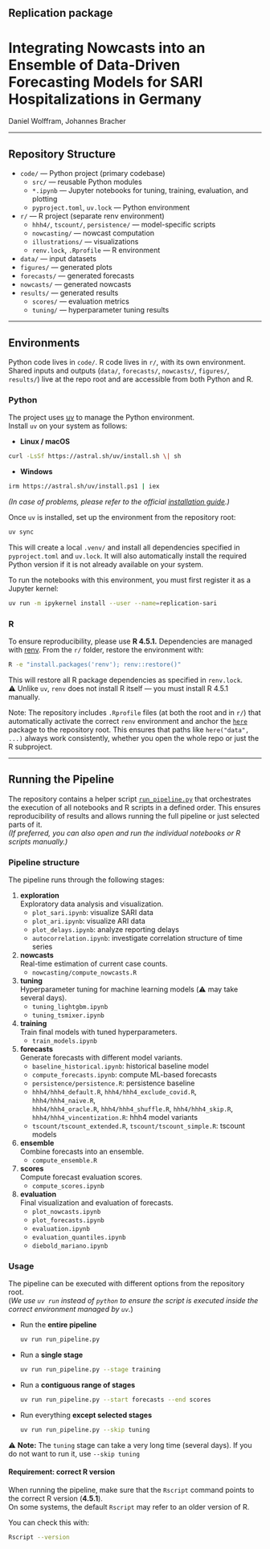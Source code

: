 ## Replication package

# Integrating Nowcasts into an Ensemble of Data-Driven Forecasting Models for SARI Hospitalizations in Germany

Daniel Wolffram, Johannes Bracher

------------------------------------------------------------------------

## Repository Structure

-   `code/` — Python project (primary codebase)
    -   `src/` — reusable Python modules
    -   `*.ipynb` — Jupyter notebooks for tuning, training, evaluation, and plotting
    -   `pyproject.toml`, `uv.lock` — Python environment
-   `r/` — R project (separate renv environment)
    -   `hhh4/`, `tscount/`, `persistence/` — model-specific scripts
    -   `nowcasting/` — nowcast computation
    -   `illustrations/` — visualizations
    -   `renv.lock`, `.Rprofile` — R environment
-   `data/` — input datasets
-   `figures/` — generated plots
-   `forecasts/` — generated forecasts
-   `nowcasts/` — generated nowcasts
-   `results/` — generated results
    -   `scores/` — evaluation metrics
    -   `tuning/` — hyperparameter tuning results

------------------------------------------------------------------------

## Environments

Python code lives in `code/`. R code lives in `r/`, with its own environment. Shared inputs and outputs (`data/`, `forecasts/`, `nowcasts/`, `figures/`, `results/`) live at the repo root and are accessible from both Python and R.

### Python

The project uses [uv](https://github.com/astral-sh/uv) to manage the Python environment.\
Install `uv` on your system as follows:

-   **Linux / macOS**

``` bash
curl -LsSf https://astral.sh/uv/install.sh \| sh
```

-   **Windows**

``` bash
irm https://astral.sh/uv/install.ps1 | iex
```

*(In case of problems, please refer to the official [installation guide](https://docs.astral.sh/uv/getting-started/installation/).)*

Once `uv` is installed, set up the environment from the repository root:

``` bash
uv sync
```

This will create a local `.venv/` and install all dependencies specified in `pyproject.toml` and `uv.lock`. It will also automatically install the required Python version if it is not already available on your system.

To run the notebooks with this environment, you must first register it as a Jupyter kernel:

``` bash
uv run -m ipykernel install --user --name=replication-sari
```

### R

To ensure reproducibility, please use **R 4.5.1.** Dependencies are managed with [renv](https://rstudio.github.io/renv/). From the `r/` folder, restore the environment with:

``` bash
R -e "install.packages('renv'); renv::restore()"
```

This will restore all R package dependencies as specified in `renv.lock`. \
⚠️ Unlike `uv`, `renv` does not install R itself — you must install R 4.5.1 manually.

Note: The repository includes `.Rprofile` files (at both the root and in `r/`) that automatically activate the correct `renv` environment and anchor the [`here`](https://here.r-lib.org/) package to the repository root. This ensures that paths like `here("data", ...)` always work consistently, whether you open the whole repo or just the R subproject.

------------------------------------------------------------------------

## Running the Pipeline

The repository contains a helper script [`run_pipeline.py`](./code/run_pipeline.py) that orchestrates the execution of all notebooks and R scripts in a defined order. This ensures reproducibility of results and allows running the full pipeline or just selected parts of it.\
*(If preferred, you can also open and run the individual notebooks or R scripts manually.)*

### Pipeline structure

The pipeline runs through the following stages:

1.  **exploration**\
    Exploratory data analysis and visualization.
    -   `plot_sari.ipynb`: visualize SARI data
    -   `plot_ari.ipynb`: visualize ARI data
    -   `plot_delays.ipynb`: analyze reporting delays
    -   `autocorrelation.ipynb`: investigate correlation structure of time series
2.  **nowcasts**\
    Real-time estimation of current case counts.
    -   `nowcasting/compute_nowcasts.R`
3.  **tuning**\
    Hyperparameter tuning for machine learning models (⚠️ may take several days).
    -   `tuning_lightgbm.ipynb`
    -   `tuning_tsmixer.ipynb`
4.  **training**\
    Train final models with tuned hyperparameters.
    -   `train_models.ipynb`
5.  **forecasts**\
    Generate forecasts with different model variants.
    -   `baseline_historical.ipynb`: historical baseline model
    -   `compute_forecasts.ipynb`: compute ML-based forecasts
    -   `persistence/persistence.R`: persistence baseline
    -   `hhh4/hhh4_default.R`, `hhh4/hhh4_exclude_covid.R`, `hhh4/hhh4_naive.R`,\
        `hhh4/hhh4_oracle.R`, `hhh4/hhh4_shuffle.R`, `hhh4/hhh4_skip.R`,\
        `hhh4/hhh4_vincentization.R`: hhh4 model variants
    -   `tscount/tscount_extended.R`, `tscount/tscount_simple.R`: tscount models
6.  **ensemble**\
    Combine forecasts into an ensemble.
    -   `compute_ensemble.R`
7.  **scores**\
    Compute forecast evaluation scores.
    -   `compute_scores.ipynb`
8.  **evaluation**\
    Final visualization and evaluation of forecasts.
    -   `plot_nowcasts.ipynb`
    -   `plot_forecasts.ipynb`
    -   `evaluation.ipynb`
    -   `evaluation_quantiles.ipynb`
    -   `diebold_mariano.ipynb`

### Usage

The pipeline can be executed with different options from the repository root.\
(*We use `uv run` instead of `python` to ensure the script is executed inside the correct environment managed by `uv`.*)

-   Run the **entire pipeline**

    ``` bash
    uv run run_pipeline.py
    ```

-   Run a **single stage**

    ``` bash
    uv run run_pipeline.py --stage training
    ```

-   Run a **contiguous range of stages**

    ``` bash
    uv run run_pipeline.py --start forecasts --end scores
    ```

-   Run everything **except selected stages**

    ``` bash
    uv run run_pipeline.py --skip tuning
    ```

⚠️ **Note:** The `tuning` stage can take a very long time (several days). If you do not want to run it, use `--skip tuning`

#### Requirement: correct R version

When running the pipeline, make sure that the `Rscript` command points to the correct R version (**4.5.1**).\
On some systems, the default `Rscript` may refer to an older version of R.

You can check this with:

``` bash
Rscript --version
```